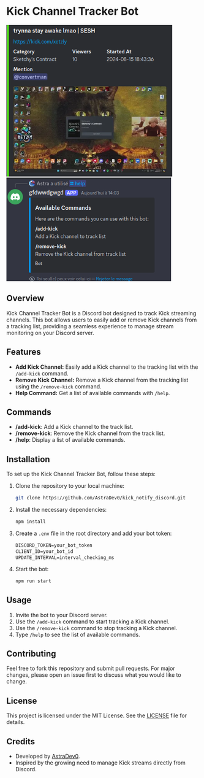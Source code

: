 # Kick Channel Tracker Bot

![Kick Channel Tracker Bot](/images/notify.png)
![Kick bot Help](/images/help.png)

## Overview

Kick Channel Tracker Bot is a Discord bot designed to track Kick streaming channels. This bot allows users to easily add or remove Kick channels from a tracking list, providing a seamless experience to manage stream monitoring on your Discord server.

## Features

- **Add Kick Channel:** Easily add a Kick channel to the tracking list with the `/add-kick` command.
- **Remove Kick Channel:** Remove a Kick channel from the tracking list using the `/remove-kick` command.
- **Help Command:** Get a list of available commands with `/help`.

## Commands

- **/add-kick**: Add a Kick channel to the track list.
- **/remove-kick**: Remove the Kick channel from the track list.
- **/help**: Display a list of available commands.

## Installation

To set up the Kick Channel Tracker Bot, follow these steps:

1. Clone the repository to your local machine:

   ```bash
   git clone https://github.com/AstraDev0/kick_notify_discord.git
   ```

2. Install the necessary dependencies:

   ```bash
   npm install
   ```

3. Create a `.env` file in the root directory and add your bot token:

   ```env
   DISCORD_TOKEN=your_bot_token
   CLIENT_ID=your_bot_id
   UPDATE_INTERVAL=interval_checking_ms
   ```

4. Start the bot:

   ```bash
   npm run start
   ```

## Usage

1. Invite the bot to your Discord server.
2. Use the `/add-kick` command to start tracking a Kick channel.
3. Use the `/remove-kick` command to stop tracking a Kick channel.
4. Type `/help` to see the list of available commands.

## Contributing

Feel free to fork this repository and submit pull requests. For major changes, please open an issue first to discuss what you would like to change.

## License

This project is licensed under the MIT License. See the [LICENSE](LICENSE) file for details.

## Credits

- Developed by [AstraDev0](https://github.com/AstraDev0).
- Inspired by the growing need to manage Kick streams directly from Discord.
